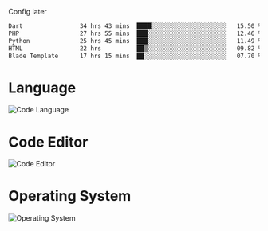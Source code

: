 <!-- ## Hi there 👋 -->
Config later

<!--
**rickrck/rickrck** is a ✨ _special_ ✨ repository because its `README.md` (this file) appears on your GitHub profile.

Here are some ideas to get you started:

- 🔭 I’m currently working on ...
- 🌱 I’m currently learning ...
- 👯 I’m looking to collaborate on ...
- 🤔 I’m looking for help with ...
- 💬 Ask me about ...
- 📫 How to reach me: ...
- 😄 Pronouns: ...
- ⚡ Fun fact: ...
-->

<!--START_SECTION:waka-->

```txt
Dart                34 hrs 43 mins  ████░░░░░░░░░░░░░░░░░░░░░   15.50 %
PHP                 27 hrs 55 mins  ███░░░░░░░░░░░░░░░░░░░░░░   12.46 %
Python              25 hrs 45 mins  ███░░░░░░░░░░░░░░░░░░░░░░   11.49 %
HTML                22 hrs          ██▒░░░░░░░░░░░░░░░░░░░░░░   09.82 %
Blade Template      17 hrs 15 mins  ██░░░░░░░░░░░░░░░░░░░░░░░   07.70 %
```

<!--END_SECTION:waka-->

# Language
![Code Language](https://wakatime.com/share/@Rie/857855bd-8826-4360-bd0b-30668e651616.svg)

# Code Editor
![Code Editor](https://wakatime.com/share/@Rie/630d1d98-3d54-4afd-a23d-fa79134fc528.svg)

# Operating System
![Operating System](https://wakatime.com/share/@Rie/a7b1eb7d-159b-4b03-8226-3a05ad998782.svg)
